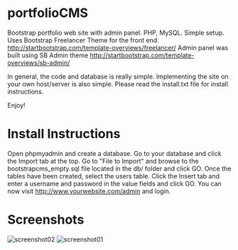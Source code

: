 # portfolioCMS
Bootstrap portfolio web site with admin panel. PHP, MySQL. Simple setup.
Uses Bootstrap Freelancer Theme for the front end. http://startbootstrap.com/template-overviews/freelancer/
Admin panel was built using SB Admin theme http://startbootstrap.com/template-overviews/sb-admin/

In general, the code and database is really simple. Implementing the site on your own host/server is also simple. Please read the install.txt file for install instructions.

Enjoy!

# Install Instructions
Open phpmyadmin and create a database.
Go to your database and click the Import tab at the top.
Go to "File to Import" and browse to the bootstrapcms_empty.sql file located in the db/ folder and click GO.
Once the tables have been created, select the users table.
Click the Insert tab and enter a username and password in the value fields and click GO. 
You can now visit http://www.yourwebsite.com/admin and login. 

# Screenshots
![screenshot02](https://cloud.githubusercontent.com/assets/4500737/6201711/91671f84-b487-11e4-8b32-ff8e3ca482b4.png)
![screenshot01](https://cloud.githubusercontent.com/assets/4500737/6201712/91681d94-b487-11e4-872e-0259535cdb21.png)

